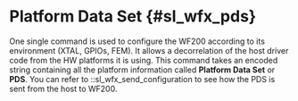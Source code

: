 Platform Data Set	{#sl_wfx_pds}  
============

One single command is used to configure the WF200 according to its environment (XTAL, GPIOs, FEM). It allows a decorrelation of the host driver code from the HW platforms it is using.
This command takes an encoded string containing all the platform information called **Platform Data Set** or **PDS**. You can refer to ::sl_wfx_send_configuration to see how the PDS is sent from the host to WF200.
